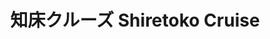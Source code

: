 ---
title: 知床クルーズ Shiretoko Cruise
category: paintings
series: -2015
year: 2012
image: shiretoko.jpg
size: 
materials: oil on canvas
---